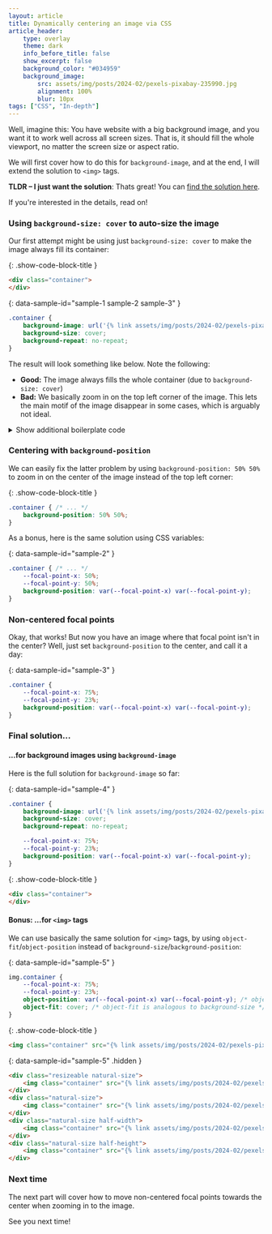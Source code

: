 ```yaml
---
layout: article
title: Dynamically centering an image via CSS
article_header:
    type: overlay
    theme: dark
    info_before_title: false
    show_excerpt: false
    background_color: "#034959"
    background_image:
        src: assets/img/posts/2024-02/pexels-pixabay-235990.jpg
        alignment: 100%
        blur: 10px
tags: ["CSS", "In-depth"]
---
```


Well, imagine this: You have website with a big background image, and you want it to work well across all screen sizes.
That is, it should fill the whole viewport, no matter the screen size or aspect ratio.

We will first cover how to do this for `background-image`, and at the end, I will extend the solution to `<img>` tags.

**TLDR &ndash; I just want the solution**: Thats great! You can [find the solution here](#final-solution).

 If you're interested in the details, read on!

### Using `background-size: cover` to auto-size the image

Our first attempt might be using just `background-size: cover` to make the image always fill its container:

{: .show-code-block-title }
```html
<div class="container">
</div>
```

{: data-sample-id="sample-1 sample-2 sample-3" }
```css
.container {
    background-image: url('{% link assets/img/posts/2024-02/pexels-pixabay-235990.jpg %}');
    background-size: cover;
    background-repeat: no-repeat;
}
```

The result will look something like below. Note the following:
- **Good:** The image always fills the whole container (due to `background-size: cover`)
- **Bad:** We basically zoom in on the top left corner of the image.
  This lets the main motif of the image disappear in some cases, which is arguably not ideal.

<div class="sample-preview" data-sample-comment="Try resizing the image!" data-sample-id="sample-1">
</div>

<details class="boilerplate-code">
<summary>Show additional boilerplate code</summary>
<div class="boilerplate-content" markdown="block">

{: .subtle-text }
The following code is used throughout all examples to to allow playing around with the size of the image container.

{: data-sample-id="sample-1 sample-2 sample-3 sample-4 sample-5" }
```css
.container {
    width: 100%;
    height: 100%;
}

.resizeable {
    overflow: hidden;
    resize: both;
    border: 1px solid black;
}

.natural-size {
    --image-aspect-ratio: calc(3848 / 2565);
    --initial-width: 200px;
    --initial-height: calc(var(--initial-width) / var(--image-aspect-ratio));

    width: var(--initial-width);
    height: var(--initial-height);
}

.half-width {
    width: calc(0.5 * var(--initial-width));
}

.half-height {
    height: calc(0.5 * var(--initial-height));
}

/* Arrange the samples in a row instead of in a column */

body {
    display: flex;
    flex-direction: row;
}

body > div {
    margin-right: 1rem;
    flex-shrink: 0;
}

/* Add a marker for the point where we zoom in on */

.show-focal-point {
    position: relative;
}

.show-focal-point::after {
    --focal-point-size: 10px;

    position: absolute;
    top: calc(var(--focal-point-y) - (var(--focal-point-size) / 2));
    left: calc(var(--focal-point-x) - (var(--focal-point-size) / 2));
    width: calc(var(--focal-point-size) + var(--focal-point-x) - var(--focal-point-x)); /* Hack to set `width: unset`` when --focal-point-x is not defined */

    content: "";
    background-color: red;
    aspect-ratio: 1/1;
    border-radius: 100%;
    z-index: 1;
}
```

{: data-sample-id="sample-1 sample-2 sample-3 sample-4" }
```html
<div class="resizeable natural-size">
    <div class="container">
    </div>
</div>
<div class="natural-size">
    <div class="container show-focal-point">
    </div>
</div>
<div class="natural-size half-width">
    <div class="container">
    </div>
</div>
<div class="natural-size half-height">
    <div class="container">
    </div>
</div>
```
</div></details>

### Centering with `background-position`

We can easily fix the latter problem by using `background-position: 50% 50%` to zoom in
on the center of the image instead of the top left corner:

{: .show-code-block-title }
```css
.container { /* ... */
    background-position: 50% 50%;
}
```

As a bonus, here is the same solution using CSS variables:

{: data-sample-id="sample-2" }
```css
.container { /* ... */
    --focal-point-x: 50%;
    --focal-point-y: 50%;
    background-position: var(--focal-point-x) var(--focal-point-y);
}
```

<div class="sample-preview" data-sample-comment="Try resizing the image!" data-sample-id="sample-2">
</div>

### Non-centered focal points

Okay, that works! But now you have an image where that focal point isn't in the center?
Well, just set `background-position` to the center, and call it a day:

{: data-sample-id="sample-3" }
```css
.container {
    --focal-point-x: 75%;
    --focal-point-y: 23%;
    background-position: var(--focal-point-x) var(--focal-point-y);
}
```

<div class="sample-preview" data-sample-comment="Try resizing the image!" data-sample-id="sample-3">
</div>

### Final solution&hellip;

#### &hellip;for background images using `background-image`

Here is the full solution for `background-image` so far:

{: data-sample-id="sample-4" }
```css
.container {
    background-image: url('{% link assets/img/posts/2024-02/pexels-pixabay-235990.jpg %}');
    background-size: cover;
    background-repeat: no-repeat;

    --focal-point-x: 75%;
    --focal-point-y: 23%;
    background-position: var(--focal-point-x) var(--focal-point-y);
}
```

{: .show-code-block-title }
```html
<div class="container">
</div>
```

<div class="sample-preview" data-sample-comment="Try resizing the image!" data-sample-id="sample-4">
</div>

#### Bonus: &hellip;for `<img>` tags

We can use basically the same solution for `<img>` tags, by using `object-fit`/`object-position`
instead of `background-size`/`background-position`:

{: data-sample-id="sample-5" }
```css
img.container {
    --focal-point-x: 75%;
    --focal-point-y: 23%;
    object-position: var(--focal-point-x) var(--focal-point-y); /* object-position is analogous to background-position */
    object-fit: cover; /* object-fit is analogous to background-size */
}
```

{: .show-code-block-title }
```html
<img class="container" src="{% link assets/img/posts/2024-02/pexels-pixabay-235990.jpg %}">
```

{: data-sample-id="sample-5" .hidden }
```html
<div class="resizeable natural-size">
    <img class="container" src="{% link assets/img/posts/2024-02/pexels-pixabay-235990.jpg %}">
</div>
<div class="natural-size">
    <img class="container" src="{% link assets/img/posts/2024-02/pexels-pixabay-235990.jpg %}">
</div>
<div class="natural-size half-width">
    <img class="container" src="{% link assets/img/posts/2024-02/pexels-pixabay-235990.jpg %}">
</div>
<div class="natural-size half-height">
    <img class="container" src="{% link assets/img/posts/2024-02/pexels-pixabay-235990.jpg %}">
</div>
```

<div class="sample-preview" data-sample-comment="Try resizing the image!" data-sample-id="sample-5">
</div>

### Next time

The next part will cover how to move non-centered focal points towards the center when zooming in to the image.

See you next time!
